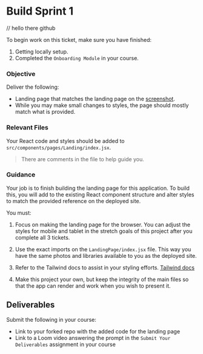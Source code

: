 # Build Sprint 1

// hello there github

To begin work on this ticket, make sure you have finished:

1. Getting locally setup.
2. Completed the `Onboarding Module` in your course.

### Objective

Deliver the following:

- Landing page that matches the landing page on the [screenshot](examples/LandingPage.jpeg).
- While you may make small changes to styles, the page should mostly match what is provided.

### Relevant Files

Your React code and styles should be added to `src/components/pages/Landing/index.jsx`.

> There are comments in the file to help guide you.

### Guidance

Your job is to finish building the landing page for this application. To build this, you will add to the existing React component structure and alter styles to match the provided reference on the deployed site.

You must:

1. Focus on making the landing page for the browser. You can adjust the styles for mobile and tablet in the stretch goals of this project after you complete all 3 tickets.

2. Use the exact imports on the `LandingPage/index.jsx` file. This way you have the same photos and libraries available to you as the deployed site.

3. Refer to the Tailwind docs to assist in your styling efforts. [Tailwind docs](https://tailwindcss.com/docs/installation)

4. Make this project your own, but keep the integrity of the main files so that the app can render and work when you wish to present it.

## Deliverables

Submit the following in your course:

- Link to your forked repo with the added code for the landing page
- Link to a Loom video answering the prompt in the `Submit Your Deliverables` assignment in your course
